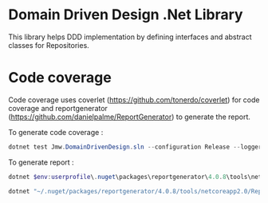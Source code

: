 # Domain Driven Design .Net Library

This library helps DDD implementation by defining interfaces and abstract classes for Repositories.

# Code coverage

Code coverage uses coverlet (https://github.com/tonerdo/coverlet) for code coverage and reportgenerator (https://github.com/danielpalme/ReportGenerator)
to generate the report.

To generate code coverage :
``` powershell
dotnet test Jmw.DomainDrivenDesign.sln --configuration Release --logger trx /p:CollectCoverage=true /p:CoverletOutputFormat=cobertura /p:Exclude="[xunit*]*%2c[*]GitVersionInformation"
```

To generate report :
``` powershell
dotnet $env:userprofile\.nuget\packages\reportgenerator\4.0.8\tools\netcoreapp2.0\ReportGenerator.dll "-reports:$pwd\**\coverage.cobertura.xml" "-targetdir:$pwd/coveragereport" "-reporttypes:Cobertura;HtmlInline_AzurePipelines"
```

``` bash
dotnet "~/.nuget/packages/reportgenerator/4.0.8/tools/netcoreapp2.0/ReportGenerator.dll" "-reports:$pwd/**/coverage.cobertura.xml" "-targetdir:$pwd/coveragereport" "-reporttypes:Cobertura;HtmlInline_AzurePipelines"
```

